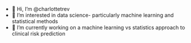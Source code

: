 - 👋 Hi, I’m @charlottetrev
- 👀 I’m interested in data science- particularly machine learning and statistical methods
- 🌱 I’m currently working on a machine learning vs statistics approach to clinical risk prediction


<!---
charl98/charl98 is a ✨ special ✨ repository because its `README.md` (this file) appears on your GitHub profile.
You can click the Preview link to take a look at your changes.
--->
